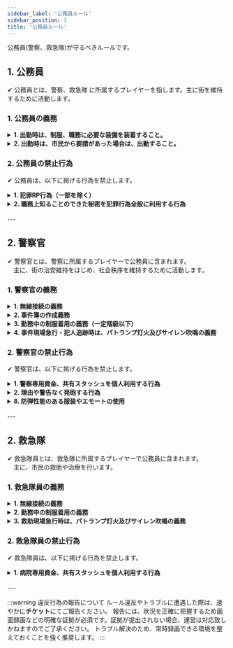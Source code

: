 ```yaml
---
sidebar_label: '公務員ルール'
sidebar_position: 3
title: '公務員ルール'
---
```


公務員(警察、救急隊)が守るべきルールです。


## 1. 公務員
✔ 公務員とは、警察、救急隊 に所属するプレイヤーを指します。主に街を維持するために活動します。


### 1. 公務員の義務
<details>
<summary><strong>1. 出勤時は、制服、職務に必要な装備を装着すること。</strong></summary>
<div>
</div>
</details>

<details>
<summary><strong>2. 出勤時は、市民から要請があった場合は、出動すること。</strong></summary>
<div>
</div>
</details>


### 2. 公務員の禁止行為
✔ 公務員は、以下に掲げる行為を禁止します。

<details>
<summary><strong>1. 犯罪RP行為（一部を除く）</strong></summary>
<div>
公務員は出退勤に関わらず、犯罪RP行為は禁止。
</div>
</details>

<details>
<summary><strong>2. 職務上知ることのできた秘密を犯罪行為全般に利用する行為</strong></summary>
<div>
職務上知ることのできた秘密とは、職務に関連して知り得たすべての秘密（情報）をいいます。<br/>
犯罪行為全般とは、犯罪の計画、準備、実行への関与など犯罪を行う側に利益となる行為全般を指します。<br/>
犯人の逃走援助や盗品の保管、売却等も認められません。<br/>
本項の守秘義務については性質上、公務員を退職後であっても課されます。
</div>
</details>

<br/>
---


## 2. 警察官
✔ 警察官とは、警察に所属するプレイヤーで公務員に含まれます。<br/>
　主に、街の治安維持をはじめ、社会秩序を維持するために活動します。

### 1. 警察官の義務

<details>
<summary><strong>1. 無線接続の義務</strong></summary>
<div>
警察官は出勤時、専用無線への接続が義務化されています。
</div>
</details>

<details>
<summary><strong>2. 事件簿の作成義務</strong></summary>
<div>
犯人を検挙した事件は、全て専用タブレットに記録が義務化されています。
</div>
</details>

<details>
<summary><strong>3. 勤務中の制服着用の義務（一定階級以下）</strong></summary>
<div>
勤務中、定められた階級以下の者は制服の着用が義務化されています。<br/>
退勤中は私服に着替えること。
</div>
</details>

<details>
<summary><strong>4. 事件現場急行・犯人追跡時は、パトランプ灯火及びサイレン吹鳴の義務</strong></summary>
<div>
</div>
</details>

### 2. 警察官の禁止行為
✔ 警察官は、以下に掲げる行為を禁止します。

<details>
<summary><strong>1. 警察専用資金、共有スタッシュを個人利用する行為</strong></summary>
<div>
警視総監・警視監は、警察資金および警察専用口座を個人的な目的で利用することを厳禁とする。<br/>
警察専用口座に入金されるすべての資金は、警察の運営および業務遂行のための費用として厳格に管理されなければならない。<br/>
この資金からの出金は、正当なボーナスの支給および適切に承認された経費転用に限定され、それ以外の目的での利用は原則認められない。<br/>
組織開催のイベントなどによる正当な理由での使用は、運営の許可により可能となる。<br/>

また、警察官は全員、共有スタッシュを個人的な目的で利用することを禁止する。
</div>
</details>

<details>
<summary><strong>2. 理由や警告なく発砲する行為</strong></summary>
<div>
発砲（テーザーを除く）を行う際は可能な限り警告を入れてください。<br/>
ただし、一定の基準を超えている場合、相手への警告の有無にかかわらず実銃発砲での制圧が許可されています。<br/>
VPKやPKのそぶりを見せ警察官が危機を感じた場合、発砲を行う可能性があります。<br/>
実銃を使用しないチェイス犯罪に対して、警察官はテーザーにてパンクさせる等の対応します。<br/>
相手から発砲があった際は警告なしでの実銃対応が許可されます。
:::note  VPKやPKとは
VPKとは、車両を使って殺害すること指します。<br/>
PKとは、プレイヤーを殺害することを指します。
:::
</div>
</details>

<details>
<summary><strong>8. 防弾性能のある服装やエモートの使用</strong></summary>
<div>
防弾性のある服飾や装飾、エモートは、すべて禁止です。
</div>
</details>

<br/>
---


## 2. 救急隊

✔ 救急隊員とは、救急隊に所属するプレイヤーで公務員に含まれます。<br/>
　主に、市民の救助や治療を行います。

### 1. 救急隊員の義務

<details>
<summary><strong>1. 無線接続の義務</strong></summary>
<div>
救急隊員は出勤時、専用無線への接続が義務化されています。
</div>
</details>

<details>
<summary><strong>2. 勤務中の制服着用の義務</strong></summary>
<div>
勤務中、制服の着用（指定のデカールを付けた服装）が義務化されています。<br/>
退勤中は私服に着替えること。
</div>
</details>

<details>
<summary><strong>3. 救助現場急行時は、パトランプ灯火及びサイレン吹鳴の義務</strong></summary>
<div>
</div>
</details>

### 2. 救急隊員の禁止行為
✔ 救急隊員は、以下に掲げる行為を禁止します。

<details>
<summary><strong>1. 病院専用資金、共有スタッシュを個人利用する行為</strong></summary>
<div>
病院長・教授は、病院資金および病院専用口座を個人的な目的で利用することを厳禁とする。<br/>
病院専用口座に入金されるすべての資金は、病院の運営および業務遂行のための費用として厳格に管理されなければならない。<br/>
この資金からの出金は、正当なボーナスの支給および適切に承認された経費転用に限定され、それ以外の目的での利用は原則認められない。<br/>
組織開催のイベントなどによる正当な理由での使用は、運営の許可により可能となる。<br/>

救急隊員は全員、共有スタッシュを個人的な目的で利用することを禁止する。
</div>
</details>

<br/>
---


:::warning 違反行為の報告について
ルール違反やトラブルに遭遇した際は、速やかに<strong>チケット</strong>にてご報告ください。
報告には、状況を正確に把握するため画面録画などの明確な証拠が必須です。証拠が提出されない場合、運営は対応致しかねますのでご了承ください。
トラブル解決のため、常時録画できる環境を整えておくことを強く推奨します。
:::
